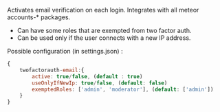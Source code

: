 Activates email verification on each login. Integrates with all meteor accounts-* packages.

- Can have some roles that are exempted from two factor auth.
- Can be used only if the user connects with a new IP address.

Possible configuration (in settings.json) :
```javascript
{
	twofactorauth-email:{
		active: true/false, (default : true)
		useOnlyIfNewIp: true/false, (default: false)
		exemptedRoles: ['admin', 'moderator'], (default: ['admin'])
	}
}
```
